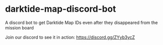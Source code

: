 # darktide-map-discord-bot
A discord bot to get Darktide Map IDs even after they disappeared from the mission board

Join our discord to see it in action: https://discord.gg/ZYyb3ycZ
